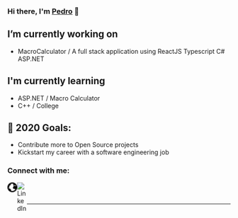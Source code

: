### Hi there, I'm [Pedro][website] 👋

## I’m currently working on
 - MacroCalculator / A full stack application using ReactJS Typescript C# ASP.NET

## I'm currently learning
- ASP.NET / Macro Calculator
- C++ / College

## 🥅 2020 Goals: 
- Contribute more to Open Source projects
- Kickstart my career with a software engineering job


### Connect with me:

[<img align="left" alt="pedroprieto.dev" width="22px" src="https://raw.githubusercontent.com/iconic/open-iconic/master/svg/globe.svg" />][website]
[<img align="left" alt="LinkedIn" width="22px" src="https://cdn.jsdelivr.net/npm/simple-icons@v3/icons/linkedin.svg" />][linkedin]

<br />
<br />


---

[website]: https://pedroprieto.dev
[linkedin]: https://linkedin.com/in/pedroprietodev

